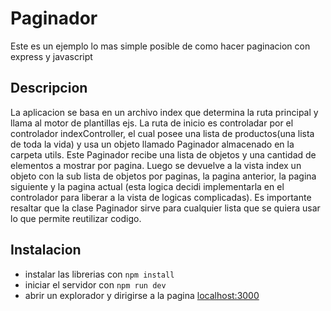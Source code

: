 # Paginador
Este es un ejemplo lo mas simple posible de como hacer paginacion con express y javascript
## Descripcion
La aplicacion se basa en un archivo index que determina la ruta principal y llama al motor de plantillas ejs. La ruta de inicio es controladar por el controlador indexController, el cual posee una lista de productos(una lista de toda la vida) y usa un objeto llamado Paginador almacenado en la carpeta utils. Este Paginador recibe una lista de objetos y una cantidad de elementos a mostrar por pagina. Luego se devuelve a la vista index un objeto con la sub lista de objetos por paginas, la pagina anterior, la pagina siguiente y la pagina actual (esta logica decidi implementarla en el controlador para liberar a la vista de logicas complicadas).
Es importante resaltar que la clase Paginador sirve para cualquier lista que se quiera usar lo que permite reutilizar codigo.
## Instalacion
* instalar las librerias con `npm install`
* iniciar el servidor con `npm run dev`
* abrir un explorador y dirigirse a la pagina [localhost:3000](http://localhost:3000/)
